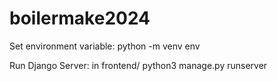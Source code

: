 # boilermake2024

Set environment variable: python -m venv env

Run Django Server: in frontend/ python3 manage.py runserver
